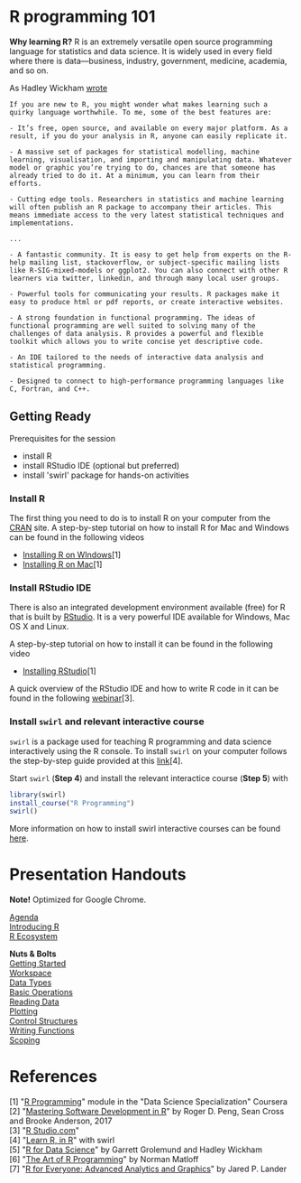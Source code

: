 # R programming 101

__Why learning R?__ R is an extremely versatile open source programming language for statistics and data science. It is widely used in every field where there is data—business, industry, government, medicine, academia, and so on.

As Hadley Wickham [wrote](http://adv-r.had.co.nz/Introduction.html)

```
If you are new to R, you might wonder what makes learning such a quirky language worthwhile. To me, some of the best features are:

- It’s free, open source, and available on every major platform. As a result, if you do your analysis in R, anyone can easily replicate it.

- A massive set of packages for statistical modelling, machine learning, visualisation, and importing and manipulating data. Whatever model or graphic you’re trying to do, chances are that someone has already tried to do it. At a minimum, you can learn from their efforts.

- Cutting edge tools. Researchers in statistics and machine learning will often publish an R package to accompany their articles. This means immediate access to the very latest statistical techniques and implementations.

...

- A fantastic community. It is easy to get help from experts on the R-help mailing list, stackoverflow, or subject-specific mailing lists like R-SIG-mixed-models or ggplot2. You can also connect with other R learners via twitter, linkedin, and through many local user groups.

- Powerful tools for communicating your results. R packages make it easy to produce html or pdf reports, or create interactive websites.

- A strong foundation in functional programming. The ideas of functional programming are well suited to solving many of the challenges of data analysis. R provides a powerful and flexible toolkit which allows you to write concise yet descriptive code.

- An IDE tailored to the needs of interactive data analysis and statistical programming.

- Designed to connect to high-performance programming languages like C, Fortran, and C++.
```


## Getting Ready

Prerequisites for the session

- install R
- install RStudio IDE (optional but preferred)
- install 'swirl' package for hands-on activities

### Install R

The first thing you need to do is to install R on your computer from the [CRAN](https://cran.r-project.org/) site. A step-by-step tutorial on how to install R for Mac and Windows can be found in the following videos

- [Installing R on WIndows](https://www.youtube.com/watch?v=Ohnk9hcxf9M&feature=youtu.be)[1]    
- [Installing R on Mac](https://www.youtube.com/watch?v=uxuuWXU-7UQ&feature=youtu.be)[1]  


### Install RStudio IDE

There is also an integrated development environment available (free) for R that is built by [RStudio](https://www.rstudio.com/products/rstudio/download/). It is a very powerful IDE available for Windows, Mac OS X and Linux. 

A step-by-step tutorial on how to install it can be found in the following video

- [Installing RStudio](https://www.youtube.com/watch?v=bM7Sfz-LADM&feature=youtu.be)[1]

A quick overview of the RStudio IDE and how to write R code in it can be found in the following [webinar](https://www.rstudio.com/resources/webinars/rstudio-essentials-webinar-series-part-1/)[3].

### Install `swirl` and relevant interactive course

`swirl` is a package used for teaching R programming and data science interactively using the R console. To install `swirl` on your computer follows the step-by-step guide provided at this [link](http://swirlstats.com/students.html)[4].

Start `swirl` (__Step 4__) and install the relevant interactice course (__Step 5__) with 

```r
library(swirl)
install_course("R Programming")
swirl()
```

More information on how to install swirl interactive courses can be found [here](https://github.com/swirldev/swirl_courses).

# Presentation Handouts

__Note!__ Optimized for Google Chrome.

[Agenda](http://htmlpreview.github.io/?https://github.com/Statoil/R_programming_101/blob/master/presentations/00_agenda.html#/)  
[Introducing R](http://htmlpreview.github.io/?https://github.com/Statoil/R_programming_101/blob/master/presentations/01_introducing_R.html)  
[R Ecosystem](http://htmlpreview.github.io/?https://github.com/Statoil/R_programming_101/blob/master/presentations/02_the_R_ecosystem.html)  

__Nuts & Bolts__  
[Getting Started](http://htmlpreview.github.io/?https://github.com/Statoil/R_programming_101/blob/master/presentations/03_01_R_nuts_and_bolts_getting_started.html)  
[Workspace](http://htmlpreview.github.io/?https://github.com/Statoil/R_programming_101/blob/master/presentations/03_02_R_nuts_and_bolts_workspace.html)  
[Data Types](http://htmlpreview.github.io/?https://github.com/Statoil/R_programming_101/blob/master/presentations/03_03_R_nuts_and_bolts_data_types.html)  
[Basic Operations](http://htmlpreview.github.io/?https://github.com/Statoil/R_programming_101/blob/master/presentations/03_04_R_nuts_and_bolts_basic_operations.html)  
[Reading Data](http://htmlpreview.github.io/?https://github.com/Statoil/R_programming_101/blob/master/presentations/03_05_R_nuts_and_bolts_reading.html)  
[Plotting](http://htmlpreview.github.io/?https://github.com/Statoil/R_programming_101/blob/master/presentations/03_06_R_nuts_and_bolts_plotting.html)  
[Control Structures](http://htmlpreview.github.io/?https://github.com/Statoil/R_programming_101/blob/master/presentations/03_07_R_nuts_and_bolts_control_structures.html)  
[Writing Functions](http://htmlpreview.github.io/?https://github.com/Statoil/R_programming_101/blob/master/presentations/03_08_R_nuts_and_bolts_functions.html)  
[Scoping](http://htmlpreview.github.io/?https://github.com/Statoil/R_programming_101/blob/master/presentations/03_09_R_nuts_and_bolts_scoping.html)  

# References

[1] "[R Programming](https://www.coursera.org/learn/r-programming)" module in the "Data Science Specialization" Coursera  
[2] "[Mastering Software Development in R](http://rdpeng.github.io/RProgDA/)" by Roger D. Peng, Sean Cross and Brooke Anderson, 2017  
[3] "[R Studio.com](https://www.rstudio.com/)"  
[4] "[Learn R, in R](http://swirlstats.com/)" with swirl  
[5] "[R for Data Science](http://r4ds.had.co.nz/)" by Garrett Grolemund and Hadley Wickham  
[6] "[The Art of R Programming](http://shop.oreilly.com/product/9781593273842.do)" by Norman Matloff  
[7] "[R for Everyone: Advanced Analytics and Graphics](https://www.goodreads.com/book/show/20306869-r-for-everyone)" by Jared P. Lander
